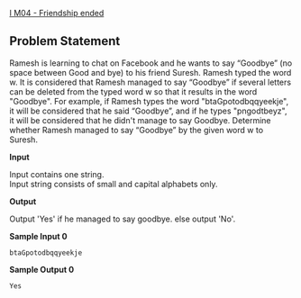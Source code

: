 [I M04 - Friendship ended](https://www.hackerrank.com/contests/may-jun-2023-ccc-lbrce-coding-practice-open/challenges/x1u4q3-ramesh-says-goodbye)

**Problem Statement**
---
Ramesh is learning to chat on Facebook and he wants to say “Goodbye” (no space between Good and bye) to his friend Suresh. Ramesh typed the word w. It is considered that Ramesh managed to say “Goodbye” if several letters can be deleted from the typed word w so that it results in the word "Goodbye". For example, if Ramesh types the word "btaGpotodbqqyeekje", it will be considered that he said “Goodbye”, and if he types "pngodtbeyz", it will be considered that he didn't manage to say Goodbye. Determine whether Ramesh managed to say “Goodbye” by the given word w to Suresh.

**Input**

Input contains one string.<br>
Input string consists of small and capital alphabets only.

**Output**

Output 'Yes' if he managed to say goodbye. else output 'No'.

**Sample Input 0**

```
btaGpotodbqqyeekje
```

**Sample Output 0**

```
Yes
```